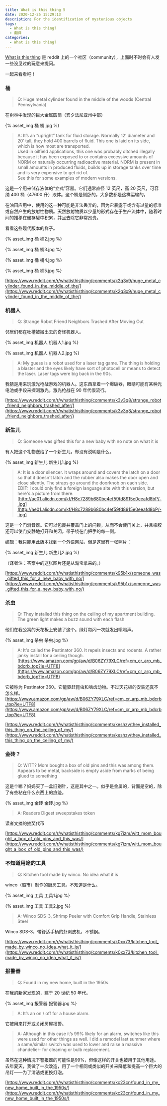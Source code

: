```yaml
---
title: What is this thing 5
date: 2020-12-25 15:29:13
description: For the identification of mysterious objects
tags:  
  - What is this thing?
  - 翻译
categories:
  - What is this thing?
---
```


[What is this thing](https://www.reddit.com/r/whatisthisthing/) 是 reddit 上的一个社区（community），上面时不时会有人发一些没见过的玩意来提问。

一起来看看吧！

<!-- more -->

### 桶

> Q: Huge metal cylinder found in the middle of the woods (Central Pennsylvania)

在树林中发现的巨大金属圆筒（宾夕法尼亚州中部）

<!-- ![桶](./whatisthisthing-5/桶.jpg) -->

{% asset_img 桶 桶.jpg %}

> A: It’s an “upright” tank for fluid storage. Normally 12’ diameter and 20’ tall, they hold 400 barrels of fluid. This one is laid on its side, which is how most are transported.</br>Used in oilfield applications, this one was probably ditched illegally because it has been exposed to or contains excessive amounts of NORM or naturally occurring radioactive material. NORM is present in small amounts in produced fluids, builds up in storage tanks over time and is very expensive to get rid of.</br>See this for some examples of modern versions.

这是一个用来储存液体的“立式”容器。它们通常直径 12 英尺，高 20 英尺，可容纳 400 桶（47600 升）液体。这个桶是侧卧的，大多数都是这样运输的。

在油田应用中，使用的这一种可能是非法丢弃的，因为它暴露于或含有过量的标准或自然产生的放射性物质。天然放射物质以少量的形式存在于生产流体中，随着时间的推移在储存罐中积累，并且去除它非常昂贵。

看看这些现代版本的样子。

<!-- ![桶](./whatisthisthing-5/桶2.jpg) -->

<!-- ![桶](./whatisthisthing-5/桶3.jpg) -->

<!-- ![桶](./whatisthisthing-5/桶4.jpg) -->

<!-- ![桶](./whatisthisthing-5/桶5.jpg) -->

{% asset_img 桶 桶2.jpg %}

{% asset_img 桶 桶3.jpg %}

{% asset_img 桶 桶4.jpg %}

{% asset_img 桶 桶5.jpg %}

[https://www.reddit.com/r/whatisthisthing/comments/k2q3x9/huge_metal_cylinder_found_in_the_middle_of_the/](https://www.reddit.com/r/whatisthisthing/comments/k2q3x9/huge_metal_cylinder_found_in_the_middle_of_the/)

### 机器人

> Q: Strange Robot Friend Neighbors Trashed After Moving Out

邻居们都在吐槽被搬出去的奇怪机器人。

<!-- ![机器人](./whatisthisthing-5/机器人1.jpg) -->

<!-- ![机器人](./whatisthisthing-5/机器人2.jpg) -->

{% asset_img 机器人 机器人1.jpg %}

{% asset_img 机器人 机器人2.jpg %}

> A: My guess is a robot used for a laser tag game. The thing is holding a blaster and the eyes likely have sort of photocell or means to detect the laser. Laser tags were big back in the 90s.

我猜是用来玩激光枪战游戏的机器人。这东西拿着一个爆破器，眼睛可能有某种光电池或手段来探测激光。激光枪战在 90 年代很流行。

[https://www.reddit.com/r/whatisthisthing/comments/k3v3q8/strange_robot_friend_neighbors_trashed_after/](https://www.reddit.com/r/whatisthisthing/comments/k3v3q8/strange_robot_friend_neighbors_trashed_after/)

### 新生儿

> Q: Someone was gifted this for a new baby with no note on what it is

有人把这个礼物送给了一个新生儿，却没有说明是什么。

<!-- ![新生儿](./whatisthisthing-5/新生儿1.jpg) -->

{% asset_img 新生儿 新生儿1.jpg %}

> A: It is a door silencer. It wraps around and covers the latch on a door so that it doesn't latch and the rubber also makes the door open and close silently. The straps go around the doorknob on each side.</br>EDIT: I could only find a foreign language site with this version, but here's a picture from there: [http://ae01.alicdn.com/kf/H8c7289b680bc4ef59fd8915e0eeafd8bP/-.jpg](http://ae01.alicdn.com/kf/H8c7289b680bc4ef59fd8915e0eeafd8bP/-.jpg)

这是一个门消音器。它可以包裹并覆盖门上的闩锁，从而不会使门关上，并且橡胶还可以使门安静地打开和关闭。带子绕在门把手的每一侧。

编辑：我只能用此版本找到一个外语网站，但是这里有一张照片：

<!-- ![新生儿](./whatisthisthing-5/新生儿2.jpg) -->

{% asset_img 新生儿 新生儿2.jpg %}

（译者注：答案中的这张图片还是从淘宝拿来的。）

[https://www.reddit.com/r/whatisthisthing/comments/k95b1x/someone_was_gifted_this_for_a_new_baby_with_no/](https://www.reddit.com/r/whatisthisthing/comments/k95b1x/someone_was_gifted_this_for_a_new_baby_with_no/)

### 杀虫

> Q: They installed this thing on the ceiling of my apartment building. The green light makes a buzz sound with each flash

他们在我公寓的天花板上安装了这个。绿灯每闪一次就发出嗡嗡声。

<!-- ![杀虫](./whatisthisthing-5/杀虫.jpg) -->

{% asset_img 杀虫 杀虫.jpg %}

> A: It's called the Pestinator 360. It repels insects and rodents. A rather janky install for a ceiling though. [https://www.amazon.com/gp/aw/d/B06ZY79XLC/ref=cm_cr_arp_mb_bdcrb_top?ie=UTF8](https://www.amazon.com/gp/aw/d/B06ZY79XLC/ref=cm_cr_arp_mb_bdcrb_top?ie=UTF8)

它被称为 Pestinator 360。它能驱赶昆虫和啮齿动物。不过天花板的安装还真不怎么样。[https://www.amazon.com/gp/aw/d/B06ZY79XLC/ref=cm_cr_arp_mb_bdcrb_top?ie=UTF8](https://www.amazon.com/gp/aw/d/B06ZY79XLC/ref=cm_cr_arp_mb_bdcrb_top?ie=UTF8)

[https://www.reddit.com/r/whatisthisthing/comments/keshzv/they_installed_this_thing_on_the_ceiling_of_my/](https://www.reddit.com/r/whatisthisthing/comments/keshzv/they_installed_this_thing_on_the_ceiling_of_my/)

### 金砖？

> Q: WITT? Mom bought a box of old pins and this was among them. Appears to be metal, backside is empty aside from marks of being glued to something

这是个嘛？妈妈买了一盒旧别针，这是其中之一。似乎是金属的，背面是空的，除了有些粘在什么东西上的痕迹。

<!-- ![金砖](./whatisthisthing-5/金砖.jpg) -->

{% asset_img 金砖 金砖.jpg %}

> A: Readers Digest sweepstakes token

读者文摘的抽奖代币

[https://www.reddit.com/r/whatisthisthing/comments/kg7izm/witt_mom_bought_a_box_of_old_pins_and_this_was/](https://www.reddit.com/r/whatisthisthing/comments/kg7izm/witt_mom_bought_a_box_of_old_pins_and_this_was/)

### 不知道用途的工具

> Q: Kitchen tool made by winco. No idea what it is

winco（超市）制作的厨房工具。不知道是什么。

<!-- ![工具](./whatisthisthing-5/工具1.jpg) -->

<!-- ![工具](./whatisthisthing-5/工具2.jpg) -->

{% asset_img 工具 工具1.jpg %}

{% asset_img 工具 工具2.jpg %}

> A: Winco SDS-3, Shrimp Peeler with Comfort Grip Handle, Stainless Steel

Winco SDS-3，带舒适手柄的虾剥皮机，不锈钢。

[https://www.reddit.com/r/whatisthisthing/comments/k0xx73/kitchen_tool_made_by_winco_no_idea_what_it_is/](https://www.reddit.com/r/whatisthisthing/comments/k0xx73/kitchen_tool_made_by_winco_no_idea_what_it_is/)

### 报警器

> Q: Found in my new home, built in the 1950s

在我的新家发现的，建于 20 世纪 50 年代。

<!-- ![报警器](./whatisthisthing-5/报警器.jpg) -->

{% asset_img 报警器 报警器.jpg %}

> A: It’s an on / off for a house alarm.

它被用来打开或关闭房屋报警。

> A: Although in this case it’s 99% likely for an alarm, switches like this were used for other things as well. I did a remodel last summer where a same/similar switch was used to lower and raise a massive chandelier- for cleaning or bulb replacement.

虽然在这种情况下警报器的可能性是99%，但像这样的开关也被用于其他用途。去年夏天，我做了一次改造，用了一个相同或类似的开关来降低和提高一个巨大的吊灯——为了清洁或更换灯泡。

[https://www.reddit.com/r/whatisthisthing/comments/kc23cn/found_in_my_new_home_built_in_the_1950s/](https://www.reddit.com/r/whatisthisthing/comments/kc23cn/found_in_my_new_home_built_in_the_1950s/)
